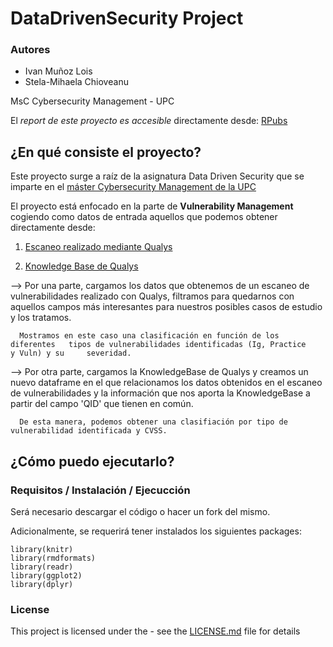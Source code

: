 # DataDrivenSecurity Project

### Autores
* Ivan Muñoz Lois
* Stela-Mihaela Chioveanu

MsC Cybersecurity Management - UPC

El *report de este proyecto es accesible* directamente desde: [RPubs](http://rpubs.com/munozloisivan/ProjectReportDDS)

## ¿En qué consiste el proyecto?

Este proyecto surge a raíz de la asignatura Data Driven Security que se imparte en el [máster Cybersecurity Management de la UPC](https://www.talent.upc.edu/esp/estudis/formacio/curs/221101/master-cybersecurity-management/)

El proyecto está enfocado en la parte de **Vulnerability Management** cogiendo como datos de entrada aquellos que podemos obtener directamente desde:

1. [Escaneo realizado mediante Qualys](https://qualysguard.qg2.apps.qualys.com/fo/scan/scanList.php)

2. [Knowledge Base de Qualys](https://qualysguard.qg2.apps.qualys.com/fo/tools/kbase.php)

--> Por una parte, cargamos los datos que obtenemos de un escaneo de vulnerabilidades realizado con Qualys, filtramos para quedarnos con aquellos campos más interesantes para nuestros posibles casos de estudio y los tratamos.

      Mostramos en este caso una clasificación en función de los              diferentes   tipos de vulnerabilidades identificadas (Ig, Practice       y Vuln) y su     severidad.
  
--> Por otra parte, cargamos la KnowledgeBase de Qualys y creamos un nuevo dataframe en el que relacionamos los datos obtenidos en el escaneo de vulnerabilidades y la información que nos aporta la KnowledgeBase a partir del campo 'QID' que tienen en común.

      De esta manera, podemos obtener una clasifiación por tipo de            vulnerabilidad identificada y CVSS.

## ¿Cómo puedo ejecutarlo?

### Requisitos / Instalación / Ejecucción

Será necesario descargar el código o hacer un fork del mismo.

Adicionalmente, se requerirá tener instalados los siguientes packages:

```
library(knitr)
library(rmdformats)
library(readr)
library(ggplot2)
library(dplyr)
```

### License

This project is licensed under the  - see the [LICENSE.md](https://github.com/munozloisivan/DataDrivenSecurity/blob/master/LICENSE) file for details


